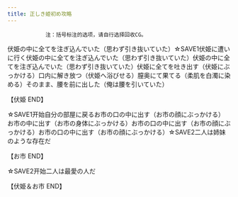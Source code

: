 ```yaml
---
title: 正しき姫初め攻略
---
```


                注：括号标注的选项，请自行选择回收CG。

伏姫の中に全てを注ぎ込んでいた（思わず引き抜いていた）☆SAVE1伏姫に遭いに行く伏姫の中に全てを注ぎ込んでいた（思わず引き抜いていた）伏姫の中に全てを注ぎ込んでいた（思わず引き抜いていた）伏姫に全てを吐き出す（伏姫にぶっかける）口内に解き放つ（伏姫へ浴びせる）膣奥にて果てる（柔肌を白濁に染める）そのまま、腰を前に出した（俺は腰を引いていた）

【伏姫 END】

☆SAVE1开始自分の部屋に戻るお市の口の中に出す（お市の顔にぶっかける）お市の中に出す（お市の身体にぶっかける）お市の口の中に出す（お市の顔にぶっかける）お市の口の中に出す（お市の顔にぶっかける）☆SAVE2二人は姉妹のような存在だ

【お市 END】

☆SAVE2开始二人は最愛の人だ

【伏姫＆お市 END】
              
